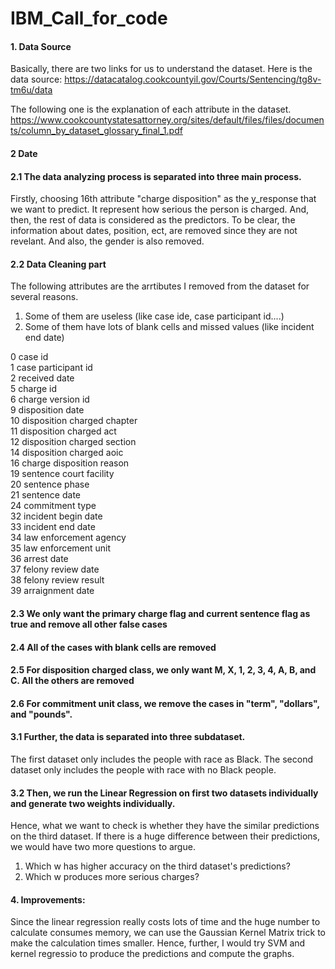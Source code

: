 # IBM_Call_for_code
#### 1. Data Source
Basically, there are two links for us to understand the dataset.
Here is the data source:
https://datacatalog.cookcountyil.gov/Courts/Sentencing/tg8v-tm6u/data

The following one is the explanation of each attribute in the dataset.
https://www.cookcountystatesattorney.org/sites/default/files/files/documents/column_by_dataset_glossary_final_1.pdf

#### 2 Date
#### 2.1 The data analyzing process is separated into three main process.
Firstly, choosing 16th attribute "charge disposition" as the y_response that we want to predict. It represent how serious the person is charged. 
And, then, the rest of data is considered as the predictors. To be clear, the information about dates, position, ect, are removed since they are not revelant. And also, the gender is also removed.

#### 2.2 Data Cleaning part
The following attributes are the arrtibutes I removed from the dataset for several reasons.
1) Some of them are useless (like case ide, case participant id....)
2) Some of them have lots of blank cells and missed values (like incident end date)

0 case id  
1 case participant id  
2 received date  
5 charge id  
6 charge version id  
9 disposition date  
10 disposition charged chapter  
11 disposition charged act  
12 disposition charged section  
14 disposition charged aoic  
16 charge disposition reason  
19 sentence court facility  
20 sentence phase  
21 sentence date  
24 commitment type  
32 incident begin date  
33 incident end date  
34 law enforcement agency  
35 law enforcement unit  
36 arrest date  
37 felony review date  
38 felony review result  
39 arraignment date  

#### 2.3 We only want the primary charge flag and current sentence flag as true and remove all other false cases

#### 2.4 All of the cases with blank cells are removed

#### 2.5 For disposition charged class, we only want M, X, 1, 2, 3, 4, A, B, and C. All the others are removed

#### 2.6 For commitment unit class, we remove the cases in "term", "dollars", and "pounds".


#### 3.1 Further, the data is separated into three subdataset. 
The first dataset only includes the people with race as Black. The second dataset only includes the people with race with no Black people. 
  
#### 3.2 Then, we run the Linear Regression on first two datasets individually and generate two weights individually. 
Hence, what we want to check is whether they have the similar predictions on the third dataset.
If there is a huge difference between their predictions, we would have two more questions to argue. 
1) Which w has higher accuracy on the third dataset's predictions? 
2) Which w produces more serious charges?


#### 4. Improvements:
Since the linear regression really costs lots of time and the huge number to calculate consumes memory, we can use the Gaussian Kernel Matrix trick to make the calculation times smaller. Hence, further, I would try SVM and kernel regressio to produce the predictions and compute the graphs.


